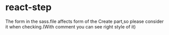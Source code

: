 # react-step

The form in the sass.file affects form of the Create part,so please consider it when checking.(With comment you can see right style of it)

